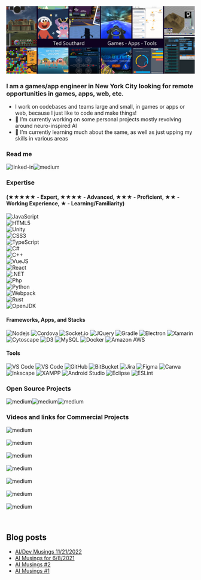 <img align="center" alt="banner collage" src="./TSBanner1.png" />

### I am a games/app engineer in New York City looking for remote opportunities in games, apps, web, etc.

- I work on codebases and teams large and small, in games or apps or web, because I just like to code and make things!
- 🔭 I’m currently working on some personal projects mostly revolving around neuro-inspired AI
- 🌱 I’m currently learning much about the same, as well as just upping my skills in various areas

### Read me
[<img align="left" alt="linked-in" src="https://img.shields.io/badge/linkedin-%230077B5.svg?&style=for-the-badge&logo=linkedin&logoColor=white" />](https://www.linkedin.com/in/tedsouthard)
[<img align="left" alt="medium" src="https://img.shields.io/badge/medium-%2312100E.svg?&style=for-the-badge&logo=medium&logoColor=white" />](https://medium.com/@BablBrain)
<br>

### Expertise
#### (★★★★★ - Expert, ★★★★ - Advanced, ★★★ - Proficient, ★★ - Working Experience, ★ - Learning/Familiarity)
![JavaScript](https://img.shields.io/badge/-JavaScript_★★★★-black?style=for-the-badge&logo=javascript)<br>
![HTML5](https://img.shields.io/badge/-HTML5_★★★★-E34F26?style=for-the-badge&logo=html5&logoColor=white)<br>
![Unity](https://img.shields.io/badge/Unity_★★★-100000?style=for-the-badge&logo=unity&logoColor=white)<br>
![CSS3](https://img.shields.io/badge/-CSS3_★★★-1572B6?style=for-the-badge&logo=css3)<br>
![TypeScript](https://img.shields.io/badge/-TypeScript_★★★-3178C6?style=for-the-badge&logo=typescript&logoColor=white)<br>
![C#](https://img.shields.io/badge/-C%23_★★★-00599C?style=for-the-badge&logo=csharp)<br>
![C++](https://img.shields.io/badge/-C++_★★★-00599C?style=for-the-badge&logo=c)<br>
![VueJS](https://img.shields.io/badge/Vue.js_★★-35495E?style=for-the-badge&logo=vuedotjs&logoColor=4FC08D)<br>
![React](https://img.shields.io/badge/-React_★★-61dafb?style=for-the-badge&logo=react&logoColor=black)<br>
![.NET](https://img.shields.io/badge/.NET_★★-512BD4?style=for-the-badge&logo=dotnet&logoColor=white)<br>
![Php](https://img.shields.io/badge/-php_★★-394989?style=for-the-badge&logo=php)<br>
![Python](https://img.shields.io/badge/-Python_★-black?style=for-the-badge&logo=Python)<br>
![Webpack](https://img.shields.io/badge/Webpack_★-8DD6F9?style=for-the-badge&logo=Webpack&logoColor=white)<br>
![Rust](https://img.shields.io/badge/-Rust_★-maroon?style=for-the-badge&logo=rust)<br>
![OpenJDK](https://img.shields.io/badge/OpenJDK_★-ED8B00?style=for-the-badge&logo=openjdk&logoColor=white)

#### Frameworks, Apps, and Stacks
![Nodejs](https://img.shields.io/badge/-Nodejs-black?style=for-the-badge&logo=Node.js)
![Cordova](https://img.shields.io/badge/Cordova-35434F?style=for-the-badge&logo=apache-cordova&logoColor=E8E8E8)
![Socket.io](https://img.shields.io/badge/Socket.io-010101?&style=for-the-badge&logo=Socket.io&logoColor=white)
![JQuery](https://img.shields.io/badge/jQuery-0769AD?style=for-the-badge&logo=jquery&logoColor=white)
![Gradle](https://img.shields.io/badge/gradle-02303A?style=for-the-badge&logo=gradle&logoColor=white)
![Electron](https://img.shields.io/badge/Electron-2B2E3A?style=for-the-badge&logo=electron&logoColor=9FEAF9)
![Xamarin](https://img.shields.io/badge/Xamarin-3498DB?style=for-the-badge&logo=xamarin&logoColor=white)
![Cytoscape](https://img.shields.io/badge/cytoscape.js-F7DF1E?style=for-the-badge&logo=cytoscape.js&logoColor=000)
![D3](https://img.shields.io/badge/d3.js-F9A03C?style=for-the-badge&logo=d3.js&logoColor=white)
![MySQL](https://img.shields.io/badge/-MySQL-black?style=for-the-badge&logo=mysql)
![Docker](https://img.shields.io/badge/-Docker-black?style=for-the-badge&logo=docker)
![Amazon AWS](https://img.shields.io/badge/Amazon%20AWS-232F3E?style=for-the-badge&logo=amazon-aws)

#### Tools
![VS Code](https://img.shields.io/badge/-VS%20code-007ACC?style=for-the-badge&logo=visual-studio-code)
![VS Code](https://img.shields.io/badge/-VS2019-mediumorchid?style=for-the-badge&logo=visual-studio)
![GitHub](https://img.shields.io/badge/-GitHub-181717?style=for-the-badge&logo=github)
![BitBucket](https://img.shields.io/badge/-BitBucket-darkblue?style=for-the-badge&logo=bitbucket)
![Jira](https://img.shields.io/badge/-Jira-blue?style=for-the-badge&logo=jira)
![Figma](https://img.shields.io/badge/Figma-F24E1E?style=for-the-badge&logo=figma&logoColor=white)
![Canva](https://img.shields.io/badge/Canva-%2300C4CC.svg?&style=for-the-badge&logo=Canva&logoColor=white)
![Inkscape](https://img.shields.io/badge/Inkscape-000000?style=for-the-badge&logo=Inkscape&logoColor=white)
![XAMPP](https://img.shields.io/badge/Xampp-F37623?style=for-the-badge&logo=xampp&logoColor=white)
![Android Studio](https://img.shields.io/badge/Android_Studio-3DDC84?style=for-the-badge&logo=android-studio&logoColor=white)
![Eclipse](https://img.shields.io/badge/Eclipse-2C2255?style=for-the-badge&logo=eclipse&logoColor=white)
![ESLint](https://img.shields.io/badge/eslint-3A33D1?style=for-the-badge&logo=eslint&logoColor=white)

### Open Source Projects
[<img align="left" alt="medium" src="https://img.shields.io/badge/-Libra&#32;Audio-tomato?&style=for-the-badge" />](https://github.com/snhu-labs/Libra-Audio)
[<img align="left" alt="medium" src="https://img.shields.io/badge/-Libra&#32;Text-orangered?&style=for-the-badge" />](https://github.com/snhu-labs/Libra-Text)
[<img align="left" alt="medium" src="https://img.shields.io/badge/-WorkSprite-blue?&style=for-the-badge" />](https://github.com/digitalflux/WorkSprite)
<br>
### Videos and links for Commercial Projects
[<img align="left" alt="medium" src="https://img.shields.io/badge/Mobile%20Game-Learn%20with%20Sesame%20Street-brightgreen?style=for-the-badge" />](https://play.google.com/store/apps/details?id=com.homer.sesame)
<br>
<br>
[<img align="left" alt="medium" src="https://img.shields.io/badge/Service-InsightNG-orange?style=for-the-badge" />](https://www.insightng.com)
<br>
<br>
[<img align="left" alt="medium" src="https://img.shields.io/badge/Game-Little%20Fish%20Lagoon-4A738C?style=for-the-badge" />](https://vimeo.com/417368718)
<br>
<br>
[<img align="left" alt="medium" src="https://img.shields.io/badge/Game-Crisis%20In%20Space-011341?style=for-the-badge" />](https://vimeo.com/417383037)
<br>
<br>
[<img align="left" alt="medium" src="https://img.shields.io/badge/Game-Dodge%20Bots-444459?style=for-the-badge" />](https://ivanlukianchuk.com/project/will-pwn-4-food)
<br>
<br>
[<img align="left" alt="medium" src="https://img.shields.io/badge/Game-Epic%20Frontiers-30475D?style=for-the-badge" />](https://www.youtube.com/watch?v=BgmsDIY57n4)
<br>
<br>
[<img align="left" alt="medium" src="https://img.shields.io/badge/Other%20And%20Older-BablBrain-blue?style=for-the-badge" />](https://www.bablbrain.com/about-me/)

<br>
<br>



## Blog posts
<!-- BLOG-POST-LIST:START -->
- [AI/Dev Musings 11/21/2022](https://www.bablbrain.com/2022/11/21/ai-dev-musings-11-21-2022)
- [AI Musings for 6/8/2021](https://medium.com/@BablBrain/ai-musings-for-6-8-2021-40875c9af059?source=rss-b9478367f2ea------2)
- [AI Musings #2](https://medium.com/@BablBrain/ai-musings-2-13149aaae36a?source=rss-b9478367f2ea------2)
- [AI Musings #1](https://medium.com/@BablBrain/ai-musings-1-25a74a5e5604?source=rss-b9478367f2ea------2)
<!-- BLOG-POST-LIST:END -->
